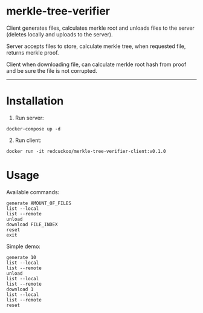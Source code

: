 # merkle-tree-verifier

Client generates files, calculates merkle root and unloads files to the server (deletes locally and uploads to the server).

Server accepts files to store, calculate merkle tree, when requested file, returns merkle proof.

Client when downloading file, can calculate merkle root hash from proof and be sure the file is not corrupted.

---


# Installation

1. Run server:

```shell
docker-compose up -d
```

2. Run client:

```shell
docker run -it redcuckoo/merkle-tree-verifier-client:v0.1.0
```

# Usage

Available commands:

```shell
generate AMOUNT_OF_FILES
list --local
list --remote
unload
download FILE_INDEX
reset
exit
```

Simple demo:
```shell
generate 10
list --local
list --remote
unload
list --local
list --remote
download 1
list --local
list --remote
reset
```
